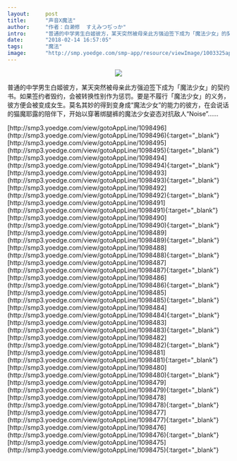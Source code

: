 ```yaml
---
layout:     post
title:      "声音X魔法"
author:     "作者：白濑修  すえみつぢっか"
intro:      "普通的中学男生白姬彼方，某天突然被母亲此方强迫签下成为「魔法少女」的契约书。如果签约者毁约，会被转换性别作为惩罚。要是不履行「魔法少女」的义务，彼方便会被变成女生。莫名其妙的得到变身成“魔法少女”的能力的彼方，在会说话的猫魔耶露的陪伴下，开始以穿著绑腿裤的魔法少女姿态对抗敌人“Noise”……"
date:       "2018-02-14 16:57:05"
tags:       "魔法"
image:      "http://smp.yoedge.com/smp-app/resource/viewImage/1003325appline.png"
---
```

<div style="text-align: center">
<p><img src="http://smp.yoedge.com/smp-app/resource/viewImage/1003325appline.png"/></p>
</div>
<p class="post-meta">
<span>普通的中学男生白姬彼方，某天突然被母亲此方强迫签下成为「魔法少女」的契约书。如果签约者毁约，会被转换性别作为惩罚。要是不履行「魔法少女」的义务，彼方便会被变成女生。莫名其妙的得到变身成“魔法少女”的能力的彼方，在会说话的猫魔耶露的陪伴下，开始以穿著绑腿裤的魔法少女姿态对抗敌人“Noise”……</span>
</p>
[http://smp3.yoedge.com/view/gotoAppLine/1098496](http://smp3.yoedge.com/view/gotoAppLine/1098496){:target="_blank"}
[http://smp3.yoedge.com/view/gotoAppLine/1098495](http://smp3.yoedge.com/view/gotoAppLine/1098495){:target="_blank"}
[http://smp3.yoedge.com/view/gotoAppLine/1098494](http://smp3.yoedge.com/view/gotoAppLine/1098494){:target="_blank"}
[http://smp3.yoedge.com/view/gotoAppLine/1098493](http://smp3.yoedge.com/view/gotoAppLine/1098493){:target="_blank"}
[http://smp3.yoedge.com/view/gotoAppLine/1098492](http://smp3.yoedge.com/view/gotoAppLine/1098492){:target="_blank"}
[http://smp3.yoedge.com/view/gotoAppLine/1098491](http://smp3.yoedge.com/view/gotoAppLine/1098491){:target="_blank"}
[http://smp3.yoedge.com/view/gotoAppLine/1098490](http://smp3.yoedge.com/view/gotoAppLine/1098490){:target="_blank"}
[http://smp3.yoedge.com/view/gotoAppLine/1098489](http://smp3.yoedge.com/view/gotoAppLine/1098489){:target="_blank"}
[http://smp3.yoedge.com/view/gotoAppLine/1098488](http://smp3.yoedge.com/view/gotoAppLine/1098488){:target="_blank"}
[http://smp3.yoedge.com/view/gotoAppLine/1098487](http://smp3.yoedge.com/view/gotoAppLine/1098487){:target="_blank"}
[http://smp3.yoedge.com/view/gotoAppLine/1098486](http://smp3.yoedge.com/view/gotoAppLine/1098486){:target="_blank"}
[http://smp3.yoedge.com/view/gotoAppLine/1098485](http://smp3.yoedge.com/view/gotoAppLine/1098485){:target="_blank"}
[http://smp3.yoedge.com/view/gotoAppLine/1098484](http://smp3.yoedge.com/view/gotoAppLine/1098484){:target="_blank"}
[http://smp3.yoedge.com/view/gotoAppLine/1098483](http://smp3.yoedge.com/view/gotoAppLine/1098483){:target="_blank"}
[http://smp3.yoedge.com/view/gotoAppLine/1098482](http://smp3.yoedge.com/view/gotoAppLine/1098482){:target="_blank"}
[http://smp3.yoedge.com/view/gotoAppLine/1098481](http://smp3.yoedge.com/view/gotoAppLine/1098481){:target="_blank"}
[http://smp3.yoedge.com/view/gotoAppLine/1098480](http://smp3.yoedge.com/view/gotoAppLine/1098480){:target="_blank"}
[http://smp3.yoedge.com/view/gotoAppLine/1098479](http://smp3.yoedge.com/view/gotoAppLine/1098479){:target="_blank"}
[http://smp3.yoedge.com/view/gotoAppLine/1098478](http://smp3.yoedge.com/view/gotoAppLine/1098478){:target="_blank"}
[http://smp3.yoedge.com/view/gotoAppLine/1098477](http://smp3.yoedge.com/view/gotoAppLine/1098477){:target="_blank"}
[http://smp3.yoedge.com/view/gotoAppLine/1098476](http://smp3.yoedge.com/view/gotoAppLine/1098476){:target="_blank"}
[http://smp3.yoedge.com/view/gotoAppLine/1098475](http://smp3.yoedge.com/view/gotoAppLine/1098475){:target="_blank"}


